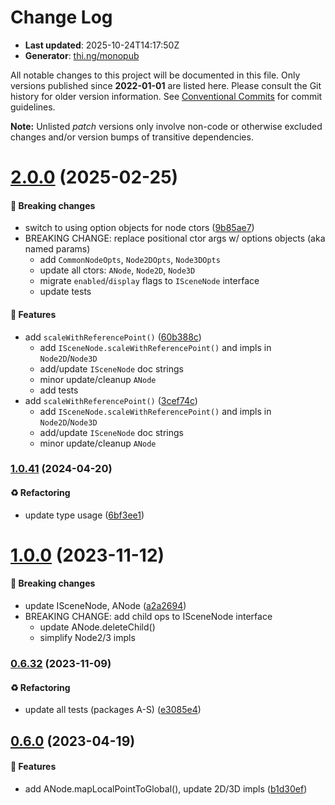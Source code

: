 # Change Log

- **Last updated**: 2025-10-24T14:17:50Z
- **Generator**: [thi.ng/monopub](https://thi.ng/monopub)

All notable changes to this project will be documented in this file.
Only versions published since **2022-01-01** are listed here.
Please consult the Git history for older version information.
See [Conventional Commits](https://conventionalcommits.org/) for commit guidelines.

**Note:** Unlisted _patch_ versions only involve non-code or otherwise excluded changes
and/or version bumps of transitive dependencies.

# [2.0.0](https://github.com/thi-ng/umbrella/tree/@thi.ng/scenegraph@2.0.0) (2025-02-25)

#### 🛑 Breaking changes

- switch to using option objects for node ctors ([9b85ae7](https://github.com/thi-ng/umbrella/commit/9b85ae7))
- BREAKING CHANGE: replace positional ctor args w/ options objects (aka named params)
  - add `CommonNodeOpts`, `Node2DOpts`, `Node3DOpts`
  - update all ctors: `ANode`, `Node2D`, `Node3D`
  - migrate `enabled`/`display` flags to `ISceneNode` interface
  - update tests

#### 🚀 Features

- add `scaleWithReferencePoint()` ([60b388c](https://github.com/thi-ng/umbrella/commit/60b388c))
  - add `ISceneNode.scaleWithReferencePoint()` and impls in `Node2D`/`Node3D`
  - add/update `ISceneNode` doc strings
  - minor update/cleanup `ANode`
  - add tests
- add `scaleWithReferencePoint()` ([3cef74c](https://github.com/thi-ng/umbrella/commit/3cef74c))
  - add `ISceneNode.scaleWithReferencePoint()` and impls in `Node2D`/`Node3D`
  - add/update `ISceneNode` doc strings
  - minor update/cleanup `ANode`

### [1.0.41](https://github.com/thi-ng/umbrella/tree/@thi.ng/scenegraph@1.0.41) (2024-04-20)

#### ♻️ Refactoring

- update type usage ([6bf3ee1](https://github.com/thi-ng/umbrella/commit/6bf3ee1))

# [1.0.0](https://github.com/thi-ng/umbrella/tree/@thi.ng/scenegraph@1.0.0) (2023-11-12)

#### 🛑 Breaking changes

- update ISceneNode, ANode ([a2a2694](https://github.com/thi-ng/umbrella/commit/a2a2694))
- BREAKING CHANGE: add child ops to ISceneNode interface
  - update ANode.deleteChild()
  - simplify Node2/3 impls

### [0.6.32](https://github.com/thi-ng/umbrella/tree/@thi.ng/scenegraph@0.6.32) (2023-11-09)

#### ♻️ Refactoring

- update all tests (packages A-S) ([e3085e4](https://github.com/thi-ng/umbrella/commit/e3085e4))

## [0.6.0](https://github.com/thi-ng/umbrella/tree/@thi.ng/scenegraph@0.6.0) (2023-04-19)

#### 🚀 Features

- add ANode.mapLocalPointToGlobal(), update 2D/3D impls ([b1d30ef](https://github.com/thi-ng/umbrella/commit/b1d30ef))
